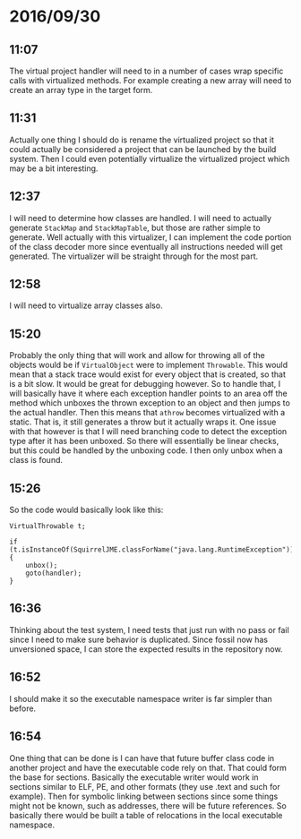# 2016/09/30

## 11:07

The virtual project handler will need to in a number of cases wrap specific
calls with virtualized methods. For example creating a new array will need
to create an array type in the target form.

## 11:31

Actually one thing I should do is rename the virtualized project so that it
could actually be considered a project that can be launched by the build
system. Then I could even potentially virtualize the virtualized project
which may be a bit interesting.

## 12:37

I will need to determine how classes are handled. I will need to actually
generate `StackMap` and `StackMapTable`, but those are rather simple to
generate. Well actually with this virtualizer, I can implement the code
portion of the class decoder more since eventually all instructions
needed will get generated. The virtualizer will be straight through for
the most part.

## 12:58

I will need to virtualize array classes also.

## 15:20

Probably the only thing that will work and allow for throwing all of the
objects would be if `VirtualObject` were to implement `Throwable`. This
would mean that a stack trace would exist for every object that is
created, so that is a bit slow. It would be great for debugging
however. So to handle that, I will basically have it where each exception
handler points to an area off the method which unboxes the thrown
exception to an object and then jumps to the actual handler. Then this
means that `athrow` becomes virtualized with a static. That is, it still
generates a throw but it actually wraps it. One issue with that however
is that I will need branching code to detect the exception type after it
has been unboxed. So there will essentially be linear checks, but this
could be handled by the unboxing code. I then only unbox when a class
is found.

## 15:26

So the code would basically look like this:

	VirtualThrowable t;
	
	if (t.isInstanceOf(SquirrelJME.classForName("java.lang.RuntimeException"))
	{
		unbox();
		goto(handler);
	}

## 16:36

Thinking about the test system, I need tests that just run with no pass or
fail since I need to make sure behavior is duplicated. Since fossil now has
unversioned space, I can store the expected results in the repository now.

## 16:52

I should make it so the executable namespace writer is far simpler than
before.

## 16:54

One thing that can be done is I can have that future buffer class code in
another project and have the executable code rely on that. That could form
the base for sections. Basically the executable writer would work in sections
similar to ELF, PE, and other formats (they use .text and such for example).
Then for symbolic linking between sections since some things might not be
known, such as addresses, there will be future references. So basically there
would be built a table of relocations in the local executable namespace.

